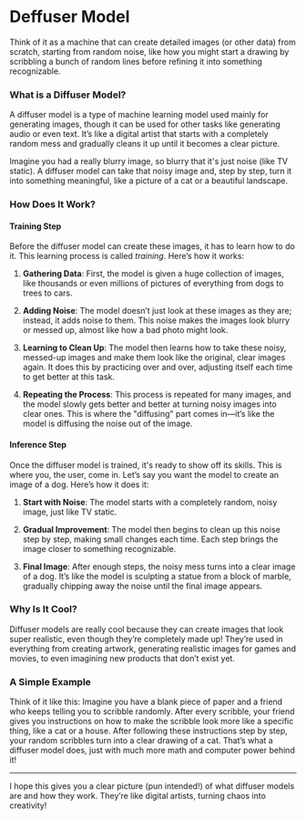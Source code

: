 # Deffuser Model

Think of it as a machine that can create detailed images (or other data) from scratch, starting from random noise, like how you might start a drawing by scribbling a bunch of random lines before refining it into something recognizable.

### What is a Diffuser Model?

A diffuser model is a type of machine learning model used mainly for generating images, though it can be used for other tasks like generating audio or even text. It’s like a digital artist that starts with a completely random mess and gradually cleans it up until it becomes a clear picture.

Imagine you had a really blurry image, so blurry that it's just noise (like TV static). A diffuser model can take that noisy image and, step by step, turn it into something meaningful, like a picture of a cat or a beautiful landscape.

### How Does It Work?

#### Training Step

Before the diffuser model can create these images, it has to learn how to do it. This learning process is called *training*. Here’s how it works:

1. **Gathering Data**: First, the model is given a huge collection of images, like thousands or even millions of pictures of everything from dogs to trees to cars.

2. **Adding Noise**: The model doesn’t just look at these images as they are; instead, it adds noise to them. This noise makes the images look blurry or messed up, almost like how a bad photo might look.

3. **Learning to Clean Up**: The model then learns how to take these noisy, messed-up images and make them look like the original, clear images again. It does this by practicing over and over, adjusting itself each time to get better at this task.

4. **Repeating the Process**: This process is repeated for many images, and the model slowly gets better and better at turning noisy images into clear ones. This is where the "diffusing" part comes in—it’s like the model is diffusing the noise out of the image.

#### Inference Step

Once the diffuser model is trained, it's ready to show off its skills. This is where you, the user, come in. Let’s say you want the model to create an image of a dog. Here’s how it does it:

1. **Start with Noise**: The model starts with a completely random, noisy image, just like TV static.

2. **Gradual Improvement**: The model then begins to clean up this noise step by step, making small changes each time. Each step brings the image closer to something recognizable.

3. **Final Image**: After enough steps, the noisy mess turns into a clear image of a dog. It’s like the model is sculpting a statue from a block of marble, gradually chipping away the noise until the final image appears.

### Why Is It Cool?

Diffuser models are really cool because they can create images that look super realistic, even though they’re completely made up! They’re used in everything from creating artwork, generating realistic images for games and movies, to even imagining new products that don’t exist yet.

### A Simple Example

Think of it like this: Imagine you have a blank piece of paper and a friend who keeps telling you to scribble randomly. After every scribble, your friend gives you instructions on how to make the scribble look more like a specific thing, like a cat or a house. After following these instructions step by step, your random scribbles turn into a clear drawing of a cat. That’s what a diffuser model does, just with much more math and computer power behind it!

---

I hope this gives you a clear picture (pun intended!) of what diffuser models are and how they work. They’re like digital artists, turning chaos into creativity!
